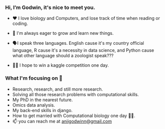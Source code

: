 ### Hi, I’m Godwin, it's nice to meet you.


- ❤ I love biology and Computers, and lose track of time when reading or coding.


-  🌱 I'm always eager to grow and learn new things.


- 🗣I speak three languages. English cause it's my country official language, R cause it's a necessity in data science, and Python cause what other language should a zoologist speak???
- 💪😅 I hope to win a kaggle competition one day.

### What I'm focusing on 💯
- Research, research, and still more research.
- Solving all those research problems with computational skills.
- My PhD in the nearest future.
- Omics data analysis.
- My back-end skills in django.
- How to get married with Computational biology one day 💏💍.
- 📫 you can reach me at aniigodwinn@gmail.com

<!---
Godwin-Ani/Godwin-Ani is a ✨ specal ✨ repository because its `README.md` (this file) appears on your GitHub profile.
You can click the Preview link to take a look at your changes.
--->
